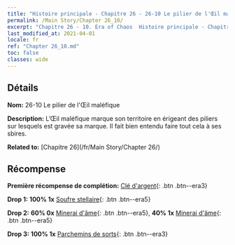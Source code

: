 ```yaml
---
title: "Histoire principale - Chapitre 26 - 26-10 Le pilier de l'Œil maléfique"
permalink: /Main Story/Chapter 26_10/
excerpt: "Chapitre 26 - 10. Era of Chaos  Histoire principale - Chapitre 26_10. 26-10 Le pilier de l'Œil maléfique"
last_modified_at: 2021-04-01
locale: fr
ref: "Chapter 26_10.md"
toc: false
classes: wide
---
```


## Détails

 **Nom:** 26-10 Le pilier de l'Œil maléfique

 **Description:** L’Œil maléfique marque son territoire en érigeant des piliers sur lesquels est gravée sa marque. Il fait bien entendu faire tout cela à ses sbires.

 **Related to:** [Chapitre 26](/fr/Main Story/Chapter 26/)

## Récompense

 **Première récompense de complétion:** [Clé d'argent](/fr/Items/con_693/){: .btn .btn--era3}

 **Drop 1:** **100% 1x** [Soufre stellaire](/fr/Items/mat_92/){: .btn .btn--era5}

 **Drop 2:** **60% 0x** [Minerai d'âme](/fr/Items/mat_82/){: .btn .btn--era5}, **40% 1x** [Minerai d'âme](/fr/Items/mat_82/){: .btn .btn--era5}

 **Drop 3:** **100% 1x** [Parchemins de sorts](/fr/Items/con_694/){: .btn .btn--era3}

